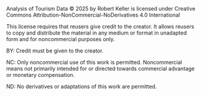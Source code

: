 Analysis of Tourism Data © 2025 by Robert Keller is licensed under Creative Commons Attribution-NonCommercial-NoDerivatives 4.0 International

This license requires that reusers give credit to the creator. It allows reusers to copy and distribute the material in any medium or format in unadapted form and for noncommercial purposes only.

BY: Credit must be given to the creator.

NC: Only noncommercial use of this work is permitted. Noncommercial means not primarily intended for or directed towards commercial advantage or monetary compensation.

ND: No derivatives or adaptations of this work are permitted.
